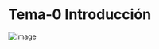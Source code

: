 # Tema-0 Introducción
![image](https://github.com/AngelaMorales-8/Tema-0/assets/122454505/e00b47ca-0551-41de-8e34-66a2c979d382)


